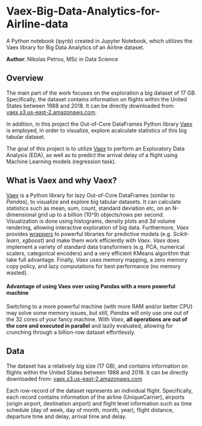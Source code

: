 # Vaex-Big-Data-Analytics-for-Airline-data

A Python notebook (ipynb) created in Jupyter Notebook, which utilizes the Vaex library for Big Data Analytics of an Airline dataset.

**Author**: Nikolas Petrou, MSc in Data Science

## Overview
The main part of the work focuses on the exploration a big dataset of 17 GB. Specifically, the dataset contains information on flights within the United States between 1988 and 2018. It can be directly downloaded from: [vaex.s3.us-east-2.amazonaws.com](https://vaex.s3.us-east-2.amazonaws.com/airline/us_airline_data_1988_2018.hdf5).

In addition, in this project the Out-of-Core DataFrames Python library [Vaex](https://vaex.io/docs/index.html) is employed, in order to visualize, explore acalculate statistics of this big tabular dataset.

The goal of this project is to utilize [Vaex](https://vaex.io/docs/index.html) to perform an Exploratory Data Analysis (EDA), as well as to predict the arrival delay of a flight using Machine Learning models (regression task).


## What is Vaex and why Vaex?

[Vaex](https://vaex.io/docs/index.html) is a Python library for lazy Out-of-Core DataFrames (similar to _Pandas_), to visualize and explore big tabular datasets. It can calculate statistics such as mean, sum, count, standard deviation etc, on an N-dimensional grid up to a billion (10^9) objects/rows per second. Visualization is done using histograms, density plots and 3d volume rendering, allowing interactive exploration of big data. Furthermore, _Vaex_ provides [wrappers](https://vaex.io/docs/example_ml_iris.html) to powerful libraries for predictive models (e.g. _Scikit-learn_, _xgboost_) and make them work efficiently with _Vaex_. _Vaex_ does implement a variety of standard data transformers (e.g. PCA, numerical scalers, categorical encoders) and a very efficient KMeans algorithm that take full advantage. Finally, _Vaex_ uses memory mapping, a zero memory copy policy, and lazy computations for best performance (no memory wasted).

#### Advantage of using Vaex over using Pandas with a more powerful machine 
Switching to a more powerful machine (with more RAM and/or better CPU) may solve some memory issues, but still, _Pandas_ will only use one out of the 32 cores of your fancy machine. With _Vaex_, **all operations are out of the core and executed in parallel** and lazily evaluated, allowing for crunching through a billion-row dataset effortlessly.


## Data
The dataset has a relatively big size (17 GB), and contains information on flights within the United States between 1988 and 2018. It can be directly downloaded from: [vaex.s3.us-east-2.amazonaws.com](https://vaex.s3.us-east-2.amazonaws.com/airline/us_airline_data_1988_2018.hdf5)

Each row-record of the dataset represents an individual flight. Specifically, each record contains information of the airline (UniqueCarrier), airports (origin airport, destination airport) and flight level information such as time schedule (day of week, day of month, month, year), flight distance, departure time and delay, arrival time and delay.
